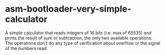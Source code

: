# asm-bootloader-very-simple-calculator
A simple calculator that reads integers of 16 bits (i.e. max of 65535) and prints the result of sum or subtraction, the only two available operations. The operations don't do any type of verification about overflow or the signal of the numbers read. 
